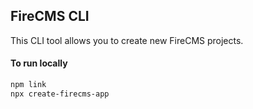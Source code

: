 ## FireCMS CLI

This CLI tool allows you to create new FireCMS projects.

#### To run locally

```bash
npm link
npx create-firecms-app
```
